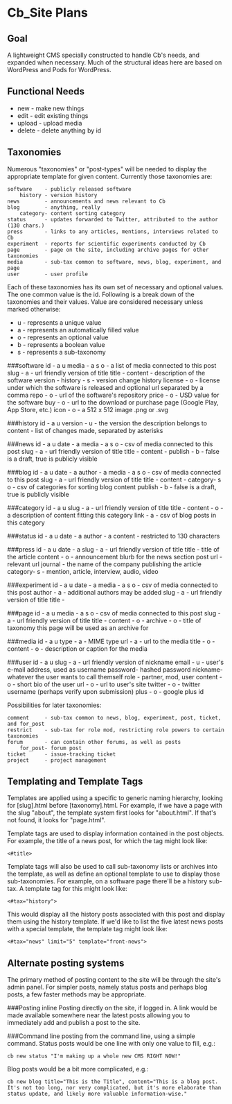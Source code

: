Cb_Site Plans
=============

Goal
----
A lightweight CMS specially constructed to handle Cb's needs, and expanded when necessary. Much of the structural ideas here are based on WordPress and Pods for WordPress.


Functional Needs
----------------
* new		- make new things
* edit		- edit existing things
* upload	- upload media
* delete	- delete anything by id


Taxonomies
----------
Numerous "taxonomies" or "post-types" will be needed to display the appropriate template for given content. Currently those taxonomies are:

	software	- publicly released software
		history	- version history
	news		- announcements and news relevant to Cb
	blog		- anything, really
		category- content sorting category
	status		- updates forwarded to Twitter, attributed to the author (130 chars.)
	press		- links to any articles, mentions, interviews related to Cb
	experiment	- reports for scientific experiments conducted by Cb
	page		- page on the site, including archive pages for other taxonomies
	media		- sub-tax common to software, news, blog, experiment, and page
	user		- user profile

Each of these taxonomies has its own set of necessary and optional values. The one common value is the id. Following is a break down of the taxonomies and their values. Value are considered necessary unless marked otherwise:

* u - represents a unique value
* a - represents an automatically filled value
* o - represents an optional value
* b - represents a boolean value
* s - represents a sub-taxonomy

###software
		id		- a u
		media	- a s o - a list of media connected to this post
		slug	- a - url friendly version of title
		title	-
		content	- description of the software
		version	-
		history	- s - version change history
		license	- o - license under which the software is released and optional url separated by a comma
		repo	- o - url of the software's repository
		price	- o - USD value for the software
		buy		- o - url to the download or purchase page (Google Play, App Store, etc.)
		icon	- o - a 512 x 512 image .png or .svg

###history
			id		- a u
			version	- u - the version the description belongs to
			content - list of changes made, separated by asterisks

###news
		id		- a u
		date	- a
		media	- a s o - csv of media connected to this post
		slug	- a - url friendly version of title
		title	-
		content	-
		publish	- b - false is a draft, true is publicly visible

###blog
		id		- a u
		date	- a
		author	- a
		media	- a s o - csv of media connected to this post
		slug	- a - url friendly version of title
		title	-
		content	-
		category- s o - csv of categories for sorting blog content
		publish	- b - false is a draft, true is publicly visible

###category
			id		- a u
			slug	- a - url friendly version of title
			title	-
			content - o - a description of content fitting this category
			link	- a - csv of blog posts in this category

###status
		id		- a u
		date	- a
		author	- a
		content	- restricted to 130 characters

###press
		id		- a u
		date	- a
		slug	- a - url friendly version of title
		title	- title of the article
		content	- o - announcement blurb for the news section post
		url		- relevant url
		journal	- the name of the company publishing the article
		category- s - mention, article, interview, audio, video

###experiment
		id		- a u
		date	- a
		media	- a s o - csv of media connected to this post
		author	- a - additional authors may be added
		slug	- a - url friendly version of title
		title	- 

###page
		id		- a u
		media	- a s o - csv of media connected to this post
		slug	- a - url friendly version of title
		title	-
		content	- o -
		archive	- o - title of taxonomy this page will be used as an archive for

###media
		id		- a u
		type	- a - MIME type
		url		- a - url to the media
		title	- o -
		content	- o - description or caption for the media

###user
		id		- a u
		slug	- a - url friendly version of nickname
		email	- u - user's e-mail address, used as username
		password- hashed password
		nickname- whatever the user wants to call themself
		role	- partner, mod, user
		content	- o - short bio of the user
		url		- o - url to user's site
		twitter	- o - twitter username (perhaps verify upon submission)
		plus	- o - google plus id

Possibilities for later taxonomies:

	comment		- sub-tax common to news, blog, experiment, post, ticket, and for_post
	restrict	- sub-tax for role mod, restricting role powers to certain taxonomies
	forum		- can contain other forums, as well as posts
		for_post- forum post
	ticket		- issue-tracking ticket
	project		- project management


Templating and Template Tags
----------------------------
Templates are applied using a specific to generic naming hierarchy, looking for [slug].html before [taxonomy].html. For example, if we have a page with the slug "about", the template system first looks for "about.html". If that's not found, it looks for "page.html".

Template tags are used to display information contained in the post objects. For example, the title of a news post, for which the tag might look like:

	<#title>

Template tags will also be used to call sub-taxonomy lists or archives into the template, as well as define an optional template to use to display those sub-taxonomies. For example, on a software page there'll be a history sub-tax. A template tag for this might look like:

	<#tax="history">
	
This would display all the history posts associated with this post and display them using the history template.	If we'd like to list the five latest news posts with a special template, the template tag might look like:

	<#tax="news" limit="5" template="front-news">


Alternate posting systems
-------------------------
The primary method of posting content to the site will be through the site's admin panel. For simpler posts, namely status posts and perhaps blog posts, a few faster methods may be appropriate.

###Posting inline
Posting directly on the site, if logged in. A link would be made available somewhere near the latest posts allowing you to immediately add and publish a post to the site.

###Command line
posting from the command line, using a simple command. Status posts would be one line with only one value to fill, e.g.:

	cb new status "I'm making up a whole new CMS RIGHT NOW!"

Blog posts would be a bit more complicated, e.g.:

	cb new blog title="This is the Title", content="This is a blog post. It's not too long, nor very complicated, but it's more elaborate than status update, and likely more valuable information-wise."


